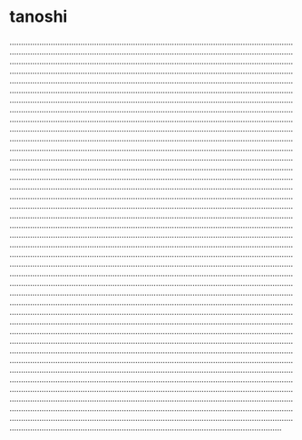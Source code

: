 # tanoshi

.......................................................................................................................................................................................................................................................................................................................................................................................................................................................................................................................................................................................................................................................................................................................................................................................................................................................................................................................................................................................................................................................................................................................................................................................................................................................................................................................................................................................................................................................................................................................................................................................................................................................................................................................................................................................................................................................................................................................................................................................................................................................................................................................................................................................................................................................................................................................................................................................................................................................................................................................................................................................................................................................................................................................................................................................................................................................................................................................................................................................................................................................................................................................................................................................................................................................................................................................................................................................................................................................................................................................................................................................................................................................................................................................................................................................................................................................................................................................................................................................................................................................................................................................................................................................................................................................................................................................................................................................................................................................................................................................................................................................................................................................................................................................................................................................................................................................................................................................................................................................................................................................................................................................................................................................................................................................................................